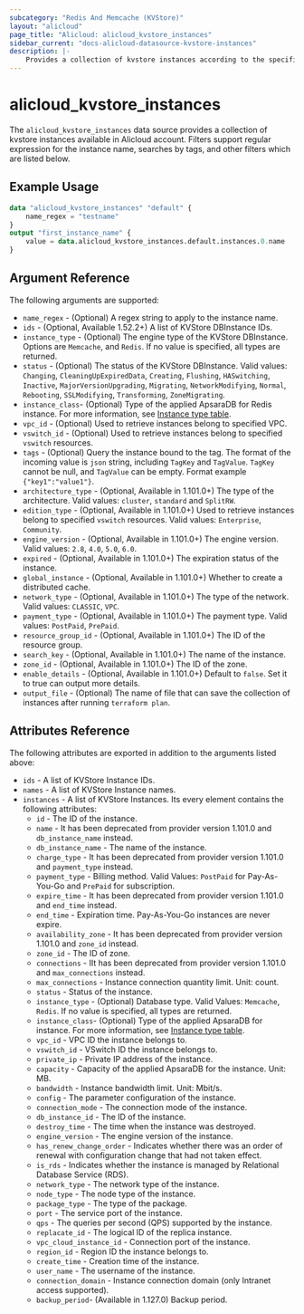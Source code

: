 ```yaml
---
subcategory: "Redis And Memcache (KVStore)"
layout: "alicloud"
page_title: "Alicloud: alicloud_kvstore_instances"
sidebar_current: "docs-alicloud-datasource-kvstore-instances"
description: |-
    Provides a collection of kvstore instances according to the specified filters.
---
```


# alicloud\_kvstore\_instances

The `alicloud_kvstore_instances` data source provides a collection of kvstore instances available in Alicloud account.
Filters support regular expression for the instance name, searches by tags, and other filters which are listed below.

## Example Usage

```terraform
data "alicloud_kvstore_instances" "default" {
    name_regex = "testname"
}
output "first_instance_name" {
    value = data.alicloud_kvstore_instances.default.instances.0.name
}
```

## Argument Reference

The following arguments are supported:

* `name_regex` - (Optional) A regex string to apply to the instance name.
* `ids` - (Optional, Available 1.52.2+) A list of KVStore DBInstance IDs.
* `instance_type` - (Optional) The engine type of the KVStore DBInstance. Options are `Memcache`, and `Redis`. If no value is specified, all types are returned.
* `status` - (Optional) The status of the KVStore DBInstance. Valid values: `Changing`, `CleaningUpExpiredData`, `Creating`, `Flushing`, `HASwitching`, `Inactive`, `MajorVersionUpgrading`, `Migrating`, `NetworkModifying`, `Normal`, `Rebooting`, `SSLModifying`, `Transforming`, `ZoneMigrating`.
* `instance_class`- (Optional) Type of the applied ApsaraDB for Redis instance. For more information, see [Instance type table](https://www.alibabacloud.com/help/doc-detail/61135.htm).
* `vpc_id` - (Optional) Used to retrieve instances belong to specified VPC.
* `vswitch_id` - (Optional) Used to retrieve instances belong to specified `vswitch` resources.
* `tags` - (Optional) Query the instance bound to the tag. The format of the incoming value is `json` string, including `TagKey` and `TagValue`. `TagKey` cannot be null, and `TagValue` can be empty. Format example `{"key1":"value1"}`.
* `architecture_type` - (Optional, Available in 1.101.0+) The type of the architecture. Valid values: `cluster`, `standard` and `SplitRW`.
* `edition_type` - (Optional, Available in 1.101.0+) Used to retrieve instances belong to specified `vswitch` resources.  Valid values: `Enterprise`, `Community`.
* `engine_version` - (Optional, Available in 1.101.0+) The engine version. Valid values: `2.8`, `4.0`, `5.0`, `6.0`.
* `expired` - (Optional, Available in 1.101.0+) The expiration status of the instance.
* `global_instance` - (Optional, Available in 1.101.0+) Whether to create a distributed cache.
* `network_type` - (Optional, Available in 1.101.0+) The type of the network. Valid values: `CLASSIC`, `VPC`.
* `payment_type` - (Optional, Available in 1.101.0+) The payment type. Valid values: `PostPaid`, `PrePaid`.
* `resource_group_id` - (Optional, Available in 1.101.0+) The ID of the resource group.
* `search_key` - (Optional, Available in 1.101.0+) The name of the instance.
* `zone_id` - (Optional, Available in 1.101.0+) The ID of the zone.
* `enable_details` - (Optional, Available in 1.101.0+) Default to `false`. Set it to true can output more details.
* `output_file` - (Optional) The name of file that can save the collection of instances after running `terraform plan`.

## Attributes Reference

The following attributes are exported in addition to the arguments listed above:

* `ids` - A list of KVStore Instance IDs.
* `names` - A list of KVStore Instance names.
* `instances` - A list of KVStore Instances. Its every element contains the following attributes:
  * `id` - The ID of the instance.
  * `name` - It has been deprecated from provider version 1.101.0 and `db_instance_name` instead.
  * `db_instance_name` - The name of the instance.
  * `charge_type` - It has been deprecated from provider version 1.101.0 and `payment_type` instead.
  * `payment_type` - Billing method. Valid Values: `PostPaid` for  Pay-As-You-Go and `PrePaid` for subscription.
  * `expire_time` - It has been deprecated from provider version 1.101.0 and `end_time` instead.
  * `end_time` - Expiration time. Pay-As-You-Go instances are never expire.
  * `availability_zone` - It has been deprecated from provider version 1.101.0 and `zone_id` instead.
  * `zone_id` - The ID of zone.
  * `connections` - IIt has been deprecated from provider version 1.101.0 and `max_connections` instead.
  * `max_connections` - Instance connection quantity limit. Unit: count.
  * `status` - Status of the instance.
  * `instance_type` - (Optional) Database type. Valid Values: `Memcache`, `Redis`. If no value is specified, all types are returned.
  * `instance_class`- (Optional) Type of the applied ApsaraDB for instance.
  For more information, see [Instance type table](https://www.alibabacloud.com/help/doc-detail/61135.htm).
  * `vpc_id` - VPC ID the instance belongs to.
  * `vswitch_id` - VSwitch ID the instance belongs to.
  * `private_ip` - Private IP address of the instance.
  * `capacity` - Capacity of the applied ApsaraDB for the instance. Unit: MB.
  * `bandwidth` - Instance bandwidth limit. Unit: Mbit/s.
  * `config` - The parameter configuration of the instance.
  * `connection_mode` - The connection mode of the instance.
  * `db_instance_id` - The ID of the instance.
  * `destroy_time` - The time when the instance was destroyed.
  * `engine_version` - The engine version of the instance.
  * `has_renew_change_order` - Indicates whether there was an order of renewal with configuration change that had not taken effect.
  * `is_rds` - Indicates whether the instance is managed by Relational Database Service (RDS).
  * `network_type` - The network type of the instance.
  * `node_type` - The node type of the instance.
  * `package_type` - The type of the package.
  * `port` - The service port of the instance.
  * `qps` - The queries per second (QPS) supported by the instance.
  * `replacate_id` - The logical ID of the replica instance.
  * `vpc_cloud_instance_id` - Connection port of the instance.
  * `region_id` - Region ID the instance belongs to.
  * `create_time` - Creation time of the instance.
  * `user_name` - The username of the instance.
  * `connection_domain` - Instance connection domain (only Intranet access supported).
  * `backup_period`- (Available in 1.127.0) Backup period. 
  
    
